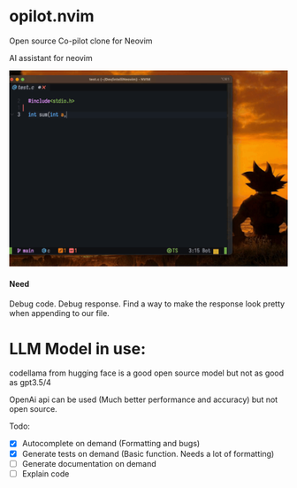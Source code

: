 # opilot.nvim
Open source Co-pilot clone for Neovim 


AI assistant for neovim

![demo](demo.gif) 

#### Need
Debug code. Debug response. Find a way to make the response look pretty when appending to our file.

# LLM Model in use:
codellama from hugging face is a good open source model but not as good as gpt3.5/4

OpenAi api can be used (Much better performance and accuracy) but not open source.

Todo:
- [x] Autocomplete on demand (Formatting and bugs)
- [x] Generate tests on demand (Basic function. Needs a lot of formatting)
- [ ] Generate documentation on demand
- [ ] Explain code
